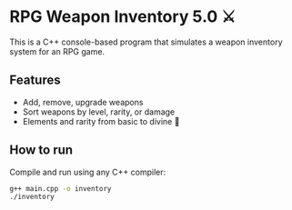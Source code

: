# RPG Weapon Inventory 5.0 ⚔️

This is a C++ console-based program that simulates a weapon inventory system for an RPG game.

## Features
- Add, remove, upgrade weapons
- Sort weapons by level, rarity, or damage
- Elements and rarity from basic to divine 🌟

## How to run
Compile and run using any C++ compiler:

```bash
g++ main.cpp -o inventory
./inventory
